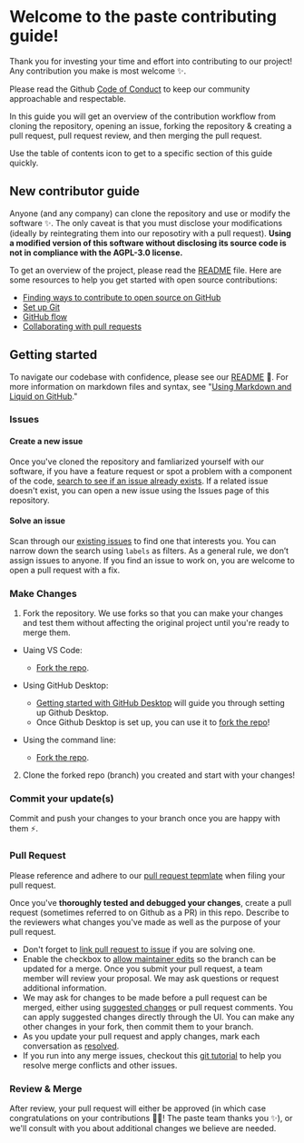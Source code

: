 # Welcome to the paste contributing guide!

Thank you for investing your time and effort into contributing to our project! Any contribution you make is most welcome :sparkles:.

Please read the Github [Code of Conduct](https://github.com/github/docs/blob/c7d69c9e0b97b393709942a4b4426b8b1730637f/.github/CODE_OF_CONDUCT.md) to keep our community approachable and respectable.

In this guide you will get an overview of the contribution workflow from cloning the repository, opening an issue, forking the repository & creating a pull request, pull request review, and then merging the pull request.

Use the table of contents icon to get to a specific section of this guide quickly.

## New contributor guide

Anyone (and any company) can clone the repository and use or modify the software :sparkles:. The only caveat is that you must disclose your modifications (ideally by reintegrating them into our reposotiry with a pull request). **Using a modified version of this software without disclosing its source code is not in compliance with the AGPL-3.0 license.**

To get an overview of the project, please read the [README](/README.md) file. Here are some resources to help you get started with open source contributions:

- [Finding ways to contribute to open source on GitHub](https://docs.github.com/en/get-started/exploring-projects-on-github/finding-ways-to-contribute-to-open-source-on-github)
- [Set up Git](https://docs.github.com/en/get-started/getting-started-with-git/set-up-git)
- [GitHub flow](https://docs.github.com/en/get-started/using-github/github-flow)
- [Collaborating with pull requests](https://docs.github.com/en/github/collaborating-with-pull-requests)

## Getting started

To navigate our codebase with confidence, please see our [README](/README.md) :confetti_ball:. For more information on markdown files and syntax, see "[Using Markdown and Liquid on GitHub](https://docs.github.com/en/contributing/writing-for-github-docs/using-markdown-and-liquid-in-github-docs)."

### Issues

#### Create a new issue

Once you've cloned the repository and famliarized yourself with our software, if you have a feature request or spot a problem with a component of the code, [search to see if an issue already exists](https://github.com/butlergroup/paste/issues). If a related issue doesn't exist, you can open a new issue using the Issues page of this repository.

#### Solve an issue

Scan through our [existing issues](https://github.com/butlergroup/paste/issues) to find one that interests you. You can narrow down the search using `labels` as filters. As a general rule, we don’t assign issues to anyone. If you find an issue to work on, you are welcome to open a pull request with a fix.

### Make Changes

1. Fork the repository. We use forks so that you can make your changes and test them without affecting the original project until you're ready to merge them.
- Uaing VS Code:
  - [Fork the repo](https://code.visualstudio.com/docs/sourcecontrol/github).

- Using GitHub Desktop:
  - [Getting started with GitHub Desktop](https://docs.github.com/en/desktop/installing-and-configuring-github-desktop/getting-started-with-github-desktop) will guide you through setting up Github Desktop.
  - Once Github Desktop is set up, you can use it to [fork the repo](https://docs.github.com/en/desktop/contributing-and-collaborating-using-github-desktop/cloning-and-forking-repositories-from-github-desktop)!

- Using the command line:
  - [Fork the repo](https://docs.github.com/en/github/getting-started-with-github/fork-a-repo#fork-an-example-repository).

2. Clone the forked repo (branch) you created and start with your changes! 

### Commit your update(s)

Commit and push your changes to your branch once you are happy with them :zap:.

### Pull Request

Please reference and adhere to our [pull request tepmlate](https://github.com/butlergroup/paste/blob/main/.github/PULL_REQUEST_TEMPLATE.md) when filing your pull request. 

Once you've **thoroughly tested and debugged your changes**, create a pull request (sometimes referred to on Github as a PR) in this repo. Describe to the reviewers what changes you've made as well as the purpose of your pull request.

- Don't forget to [link pull request to issue](https://docs.github.com/en/issues/tracking-your-work-with-issues/linking-a-pull-request-to-an-issue) if you are solving one.
- Enable the checkbox to [allow maintainer edits](https://docs.github.com/en/github/collaborating-with-issues-and-pull-requests/allowing-changes-to-a-pull-request-branch-created-from-a-fork) so the branch can be updated for a merge.
Once you submit your pull request, a team member will review your proposal. We may ask questions or request additional information.
- We may ask for changes to be made before a pull request can be merged, either using [suggested changes](https://docs.github.com/en/github/collaborating-with-issues-and-pull-requests/incorporating-feedback-in-your-pull-request) or pull request comments. You can apply suggested changes directly through the UI. You can make any other changes in your fork, then commit them to your branch.
- As you update your pull request and apply changes, mark each conversation as [resolved](https://docs.github.com/en/github/collaborating-with-issues-and-pull-requests/commenting-on-a-pull-request#resolving-conversations).
- If you run into any merge issues, checkout this [git tutorial](https://github.com/skills/resolve-merge-conflicts) to help you resolve merge conflicts and other issues.

### Review & Merge

After review, your pull request will either be approved (in which case congratulations on your contributions :tada::tada:! The paste team thanks you :sparkles:), or we'll consult with you about additional changes we believe are needed.
